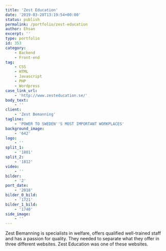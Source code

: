 ```yaml
---
title: 'Zest Education'
date: '2019-03-28T13:19:54+00:00'
status: publish
permalink: /portfolio/zest-education
author: Ehsan
excerpt: ''
type: portfolio
id: 353
category:
    - Backend
    - Front-end
tag:
    - CSS
    - HTML
    - Javascript
    - PHP
    - Wordpress
case_link_url:
    - 'http://www.zesteducation.se/'
body_text:
    - ''
client:
    - 'Zest Bemanning'
tagline:
    - 'POWER TO SWEDEN''S MOST IMPORTANT WORKPLACES'
background_image:
    - '642'
logo:
    - ''
split_1:
    - '1801'
split_2:
    - '1812'
video:
    - ''
bilder:
    - '2'
port_date:
    - '2018'
bilder_0_bild:
    - '1721'
bilder_1_bild:
    - '1740'
side_image:
    - ''
---
```

Zest Bemanning is specialists in welfare, offers qualified well-trained staff and has a passion for quality. They needed to separate what they offer in three different websites. Zest Education was one of these websites.